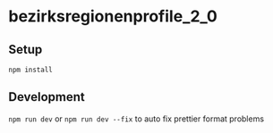 # bezirksregionenprofile_2_0

## Setup
```npm install```

## Development
```npm run dev```
or
```npm run dev --fix```
to auto fix prettier format problems